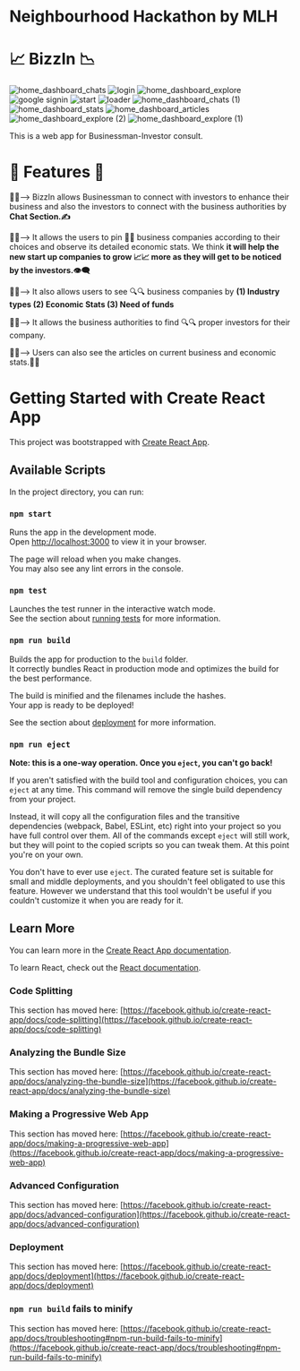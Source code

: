 # Neighbourhood Hackathon by MLH

# 📈 BizzIn 📉


![home_dashboard_chats](https://github.com/abhrajit117/BizzIn/assets/78528757/8f06f9c7-5e13-4dd5-acb7-fe2eb521fa15)
![login](https://github.com/abhrajit117/BizzIn/assets/78528757/e126279d-77f8-48f6-9837-2de71ececada)
![home_dashboard_explore](https://github.com/abhrajit117/BizzIn/assets/78528757/b98d6e71-8e9e-49fc-97dc-bfd8fd944a05)
![google signin](https://github.com/abhrajit117/BizzIn/assets/78528757/75edbfae-ad20-4d68-9c34-359d044a7b2a)
![start](https://github.com/abhrajit117/BizzIn/assets/78528757/6a26fc2e-275a-437b-b3f8-5bf30ea9317c)
![loader](https://github.com/abhrajit117/BizzIn/assets/78528757/45a39bf6-77d5-49af-9eb0-098ebb5e2629)
![home_dashboard_chats (1)](https://github.com/abhrajit117/BizzIn/assets/78528757/6f6c18d2-2d84-460a-b361-ff37986c5f1f)
![home_dashboard_stats](https://github.com/abhrajit117/BizzIn/assets/78528757/74b6d103-7ce8-40b4-adea-6cc054da8bfb)
![home_dashboard_articles](https://github.com/abhrajit117/BizzIn/assets/78528757/034c6742-1c3b-4d8c-9066-63372730e70a)
![home_dashboard_explore (2)](https://github.com/abhrajit117/BizzIn/assets/78528757/aa05537b-3fbb-4928-bb96-3530a47cdcbc)
![home_dashboard_explore (1)](https://github.com/abhrajit117/BizzIn/assets/78528757/077aa92e-7a03-4450-b615-6fac359a5e5b)

This is a web app for Businessman-Investor consult.

# 🤩 Features 🤩

📌📌--> BizzIn allows Businessman to connect with investors to enhance their business and also the investors to connect with the business authorities by <b>Chat Section.✍️ </b>

📌📌-->  It allows the users to pin 📌📌 business companies according to their choices and observe its detailed economic stats. We think <b> it will help the new start up companies to grow 📈📈 more as they will get to be noticed by the investors.👁️‍🗨️</b>


📌📌--> It also allows users to see 🔍🔍 business companies by <b> (1)  Industry types </b><b> (2)  Economic Stats  </b><b> (3)  Need of funds </b>


📌📌--> It allows the business authorities to find 🔍🔍 proper investors for their company.


📌📌--> Users can also see the articles on current business and economic stats.📝📑


# Getting Started with Create React App

This project was bootstrapped with [Create React App](https://github.com/facebook/create-react-app).

## Available Scripts

In the project directory, you can run:

### `npm start`

Runs the app in the development mode.\
Open [http://localhost:3000](http://localhost:3000) to view it in your browser.

The page will reload when you make changes.\
You may also see any lint errors in the console.

### `npm test`

Launches the test runner in the interactive watch mode.\
See the section about [running tests](https://facebook.github.io/create-react-app/docs/running-tests) for more information.

### `npm run build`

Builds the app for production to the `build` folder.\
It correctly bundles React in production mode and optimizes the build for the best performance.

The build is minified and the filenames include the hashes.\
Your app is ready to be deployed!

See the section about [deployment](https://facebook.github.io/create-react-app/docs/deployment) for more information.

### `npm run eject`

**Note: this is a one-way operation. Once you `eject`, you can't go back!**

If you aren't satisfied with the build tool and configuration choices, you can `eject` at any time. This command will remove the single build dependency from your project.

Instead, it will copy all the configuration files and the transitive dependencies (webpack, Babel, ESLint, etc) right into your project so you have full control over them. All of the commands except `eject` will still work, but they will point to the copied scripts so you can tweak them. At this point you're on your own.

You don't have to ever use `eject`. The curated feature set is suitable for small and middle deployments, and you shouldn't feel obligated to use this feature. However we understand that this tool wouldn't be useful if you couldn't customize it when you are ready for it.

## Learn More

You can learn more in the [Create React App documentation](https://facebook.github.io/create-react-app/docs/getting-started).

To learn React, check out the [React documentation](https://reactjs.org/).

### Code Splitting

This section has moved here: [https://facebook.github.io/create-react-app/docs/code-splitting](https://facebook.github.io/create-react-app/docs/code-splitting)

### Analyzing the Bundle Size

This section has moved here: [https://facebook.github.io/create-react-app/docs/analyzing-the-bundle-size](https://facebook.github.io/create-react-app/docs/analyzing-the-bundle-size)

### Making a Progressive Web App

This section has moved here: [https://facebook.github.io/create-react-app/docs/making-a-progressive-web-app](https://facebook.github.io/create-react-app/docs/making-a-progressive-web-app)

### Advanced Configuration

This section has moved here: [https://facebook.github.io/create-react-app/docs/advanced-configuration](https://facebook.github.io/create-react-app/docs/advanced-configuration)

### Deployment

This section has moved here: [https://facebook.github.io/create-react-app/docs/deployment](https://facebook.github.io/create-react-app/docs/deployment)

### `npm run build` fails to minify

This section has moved here: [https://facebook.github.io/create-react-app/docs/troubleshooting#npm-run-build-fails-to-minify](https://facebook.github.io/create-react-app/docs/troubleshooting#npm-run-build-fails-to-minify)
